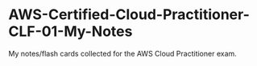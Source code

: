 # AWS-Certified-Cloud-Practitioner-CLF-01-My-Notes
My notes/flash cards collected for the AWS Cloud Practitioner exam.
